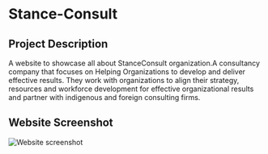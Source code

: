 # Stance-Consult #

## Project Description ##

A website to showcase all about StanceConsult organization.A consultancy company that focuses on Helping Organizations to develop and deliver effective results.
They work with organizations to align their strategy, resources and workforce development for effective organizational results and partner with indigenous and foreign consulting firms.

## Website Screenshot ##

![Website screenshot](https://github.com/vickystickz/Stance-Consult/Assets/images/website-screenshot.png)